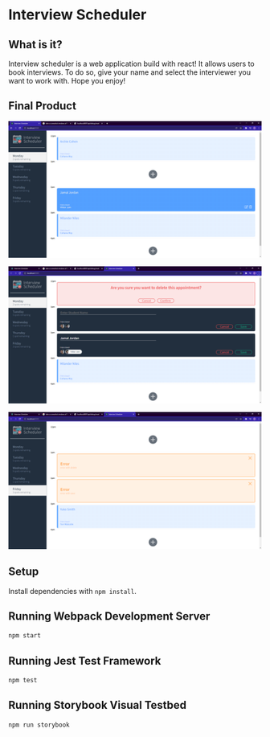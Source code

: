 # Interview Scheduler

## What is it?

Interview scheduler is a web application build with react! It allows users to book interviews. To do so, give your name and select the interviewer you want to work with. Hope you enjoy!

## Final Product

!["screenshot of page in normal state"](https://github.com/SeanConnorz/interview-scheduler/blob/master/public/images/interview-scheduler-home.png)

!["screenshot of page in multiple states"](https://github.com/SeanConnorz/interview-scheduler/blob/master/public/images/interview-rainbow.png)

!["screenshot of error page"](https://github.com/SeanConnorz/interview-scheduler/blob/master/public/images/interview-error.png)

## Setup

Install dependencies with `npm install`.

## Running Webpack Development Server

```sh
npm start
```

## Running Jest Test Framework

```sh
npm test
```

## Running Storybook Visual Testbed

```sh
npm run storybook
```
